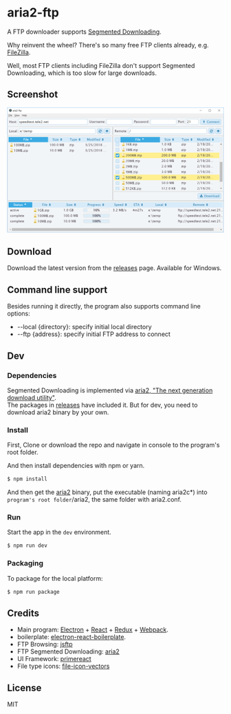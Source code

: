 # aria2-ftp

A FTP downloader supports [Segmented Downloading](https://whatbox.ca/wiki/Multi-threaded_and_Segmented_FTP).

Why reinvent the wheel? There's so many free FTP clients already, e.g. [FileZilla](https://filezilla-project.org/).

Well, most FTP clients including FileZilla don't support Segmented Downloading, which is too slow for large downloads.


## Screenshot
![Program UI](/screenshots/main.png)

## Download
Download the latest version from the [releases](https://github.com/balloy/aria2-ftp/releases) page.
Available for Windows.

## Command line support
Besides running it directly, the program also supports command line options:
- --local {directory}: specify initial local directory
- --ftp {address}: specify initial FTP address to connect

## Dev
### Dependencies
Segmented Downloading is implemented via [aria2, "The next generation download utility"](https://aria2.github.io/).
<br />
The packages in [releases](https://github.com/balloy/aria2-ftp/releases) have included it. But for dev, you need to download aria2 binary by your own.

### Install
First, Clone or download the repo and navigate in console to the program's root folder.

And then install dependencies with npm or yarn.

```bash
$ npm install
```

And then get the [aria2](https://github.com/aria2/aria2/releases/) binary, put the executable (naming aria2c*) into
`program's root folder`/aria2, the same folder with aria2.conf.

### Run
Start the app in the `dev` environment.

```bash
$ npm run dev
```

### Packaging
To package for the local platform:

```bash
$ npm run package
```

## Credits
- Main program: [Electron](https://electronjs.org/) + [React](https://reactjs.org/) + [Redux](https://redux.js.org/) + [Webpack](https://webpack.js.org/).
- boilerplate: [electron-react-boilerplate](https://github.com/chentsulin/electron-react-boilerplate).
- FTP Browsing: [jsftp](https://github.com/sergi/jsftp)
- FTP Segmented Downloading: [aria2](https://aria2.github.io/)
- UI Framework: [primereact](https://www.primefaces.org/primereact/)
- File type icons: [file-icon-vectors](https://github.com/dmhendricks/file-icon-vectors)

## License
MIT
